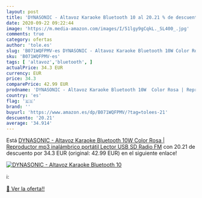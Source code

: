 ```yaml
---
layout: post
title: 'DYNASONIC - Altavoz Karaoke Bluetooth 10 al 20.21 % de descuento'
date: 2020-09-22 09:22:44
image: 'https://m.media-amazon.com/images/I/51lgy9gCqkL._SL400_.jpg'
comments: true
category: ofertas
author: 'tole.es'
slug: 'B071WQFPMV-es DYNASONIC - Altavoz Karaoke Bluetooth 10W Color Rosa |...'
sku: 'B071WQFPMV-es'
tags: [ 'altavoz','bluetooth', ]
actualPrice: 34.3 EUR
currency: EUR
price: 34.3
comparePrice: 42.99 EUR
prodname: 'DYNASONIC - Altavoz Karaoke Bluetooth 10W  Color Rosa | Reproductor mp3 inalámbrico portátil  Lector USB SD  Radio FM'
country: 'es'
flag: '🇪🇸'
brand: ''
buyurl: 'https://www.amazon.es/dp/B071WQFPMV/?tag=tolees-21'
descuento: '20.21'
average: '34.914'
---
```


Está [DYNASONIC - Altavoz Karaoke Bluetooth 10W  Color Rosa | Reproductor mp3 inalámbrico portátil  Lector USB SD  Radio FM](https://www.amazon.es/dp/B071WQFPMV/?tag=tolees-21) con 20.21 de descuento por 34.3 EUR (original: 42.99 EUR) en el siguiente enlace!

[![DYNASONIC - Altavoz Karaoke Bluetooth 10](https://m.media-amazon.com/images/I/51lgy9gCqkL._SL400_.jpg)](https://www.amazon.es/dp/B071WQFPMV/?tag=tolees-21)

ℹ️:


[🛒 Ver la oferta!!](https://www.amazon.es/dp/B071WQFPMV/?tag=tolees-21)
